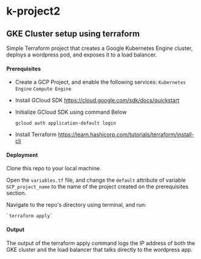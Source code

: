 # k-project2

GKE Cluster setup using terraform
------------

Simple Terraform project that creates a Google Kubernetes Engine cluster, deploys a wordpress pod, and exposes it to a load balancer.

#### Prerequisites

* Create a GCP Project, and enable the following services:
  `Kubernetes Engine`
  `Compute Engine`

* Install GCloud SDK
  https://cloud.google.com/sdk/docs/quickstart

* Initialize GCloud SDK using command Below

  `gcloud auth application-default login`

* Install Terraform
  https://learn.hashicorp.com/tutorials/terraform/install-cli

#### Deployment

Clone this repo to your local machine.

Open the `variables.tf` file, and change the `default` attribute of variable `GCP_project_name` to the name of the project created on the prerequisites section.

Navigate to the repo's directory using terminal, and run:

    `terraform apply`

#### Output

The output of the terraform apply command logs the IP address of both the GKE cluster and the load balancer that talks directly to the wordpress app.
